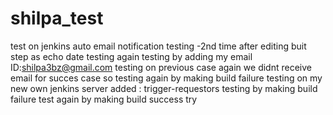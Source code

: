 # shilpa_test
test on jenkins auto email notification
testing -2nd time after editing buit step as echo date
testing again
testing by adding my email ID:shilpa3bz@gmail.com
testing on previous case again
we didnt receive email for succes case so testing again by making build failure
testing on my new own jenkins server
added : trigger-requestors
testing by making build failure
test again by making build success
try
